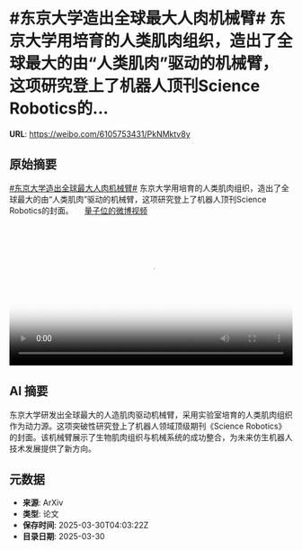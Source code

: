 # #东京大学造出全球最大人肉机械臂# 东京大学用培育的人类肌肉组织，造出了全球最大的由“人类肌肉”驱动的机械臂，这项研究登上了机器人顶刊Science Robotics的...

**URL**: https://weibo.com/6105753431/PkNMktv8y

## 原始摘要

<a href="https://m.weibo.cn/search?containerid=231522type%3D1%26t%3D10%26q%3D%23%E4%B8%9C%E4%BA%AC%E5%A4%A7%E5%AD%A6%E9%80%A0%E5%87%BA%E5%85%A8%E7%90%83%E6%9C%80%E5%A4%A7%E4%BA%BA%E8%82%89%E6%9C%BA%E6%A2%B0%E8%87%82%23&amp;extparam=%23%E4%B8%9C%E4%BA%AC%E5%A4%A7%E5%AD%A6%E9%80%A0%E5%87%BA%E5%85%A8%E7%90%83%E6%9C%80%E5%A4%A7%E4%BA%BA%E8%82%89%E6%9C%BA%E6%A2%B0%E8%87%82%23" data-hide=""><span class="surl-text">#东京大学造出全球最大人肉机械臂#</span></a> 东京大学用培育的人类肌肉组织，造出了全球最大的由“人类肌肉”驱动的机械臂，这项研究登上了机器人顶刊Science Robotics的封面。 <a href="https://video.weibo.com/show?fid=1034:5149237537603638" data-hide=""><span class="url-icon"><img style="width: 1rem;height: 1rem" src="https://h5.sinaimg.cn/upload/2015/09/25/3/timeline_card_small_video_default.png" referrerpolicy="no-referrer"></span><span class="surl-text">量子位的微博视频</span></a> <br clear="both"><div style="clear: both"></div><video controls="controls" poster="https://tvax3.sinaimg.cn/orj480/006Fd7o3ly1hzwuvxoxa1j30u01hcwh0.jpg" style="width: 100%"><source src="https://f.video.weibocdn.com/o0/M2gxiPG5lx08n22neE5y01041200ezol0E010.mp4?label=mp4_720p&amp;template=720x1280.24.0&amp;ori=0&amp;ps=1CwnkDw1GXwCQx&amp;Expires=1743310942&amp;ssig=JITFUvuBFS&amp;KID=unistore,video"><source src="https://f.video.weibocdn.com/o0/4faUONjTlx08n22mIdW0010412008cSj0E010.mp4?label=mp4_hd&amp;template=540x960.24.0&amp;ori=0&amp;ps=1CwnkDw1GXwCQx&amp;Expires=1743310942&amp;ssig=Io3g9pA7cZ&amp;KID=unistore,video"><source src="https://f.video.weibocdn.com/o0/p9BCZpdClx08n22mmIIE010412004sUK0E010.mp4?label=mp4_ld&amp;template=360x640.24.0&amp;ori=0&amp;ps=1CwnkDw1GXwCQx&amp;Expires=1743310942&amp;ssig=YlI1Bw%2BYCl&amp;KID=unistore,video"><p>视频无法显示，请前往<a href="https://video.weibo.com/show?fid=1034%3A5149237537603638" target="_blank" rel="noopener noreferrer">微博视频</a>观看。</p></video>

## AI 摘要

东京大学研发出全球最大的人造肌肉驱动机械臂，采用实验室培育的人类肌肉组织作为动力源。这项突破性研究登上了机器人领域顶级期刊《Science Robotics》的封面。该机械臂展示了生物肌肉组织与机械系统的成功整合，为未来仿生机器人技术发展提供了新方向。

## 元数据

- **来源**: ArXiv
- **类型**: 论文
- **保存时间**: 2025-03-30T04:03:22Z
- **目录日期**: 2025-03-30
